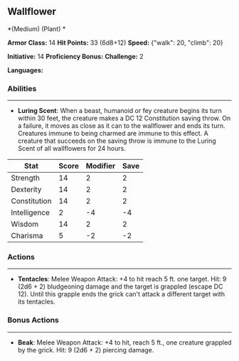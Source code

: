 ## Wallflower
*(Medium) (Plant) *

**Armor Class:** 14
**Hit Points:** 33 (6d8+12)
**Speed:** {"walk": 20, "climb": 20}

**Initiative:** 14
**Proficiency Bonus:**
**Challenge:** 2

**Languages:** 

### Abilities
 --- 
- **Luring Scent**: When a beast, humanoid or fey creature begins its turn within 30 feet, the creature makes a DC 12 Constitution saving throw. On a failure, it moves as close as it can to the wallflower and ends its turn. Creatures immune to being charmed are immune to this effect. A creature that succeeds on the saving throw is immune to the Luring Scent of all wallflowers for 24 hours.



| Stat | Score | Modifier | Save |
| ---- | ---- | ---- | ---- |
| Strength | 14 | 2 | 2 |
| Dexterity | 14 | 2 | 2 |
| Constitution | 14 | 2 | 2 |
| Intelligence | 2 | -4 | -4 |
| Wisdom | 14 | 2 | 2 |
| Charisma | 5 | -2 | -2 |

### Actions
 --- 
- **Tentacles**: Melee Weapon Attack: +4 to hit  reach 5 ft.  one target. Hit: 9 (2d6 + 2) bludgeoning damage  and the target is grappled (escape DC 12). Until this grapple ends  the grick can't attack a different target with its tentacles.

### Bonus Actions
 --- 
- **Beak**: Melee Weapon Attack: +4 to hit, reach 5 ft., one creature grappled by the grick. Hit: 9 (2d6 + 2) piercing damage.

